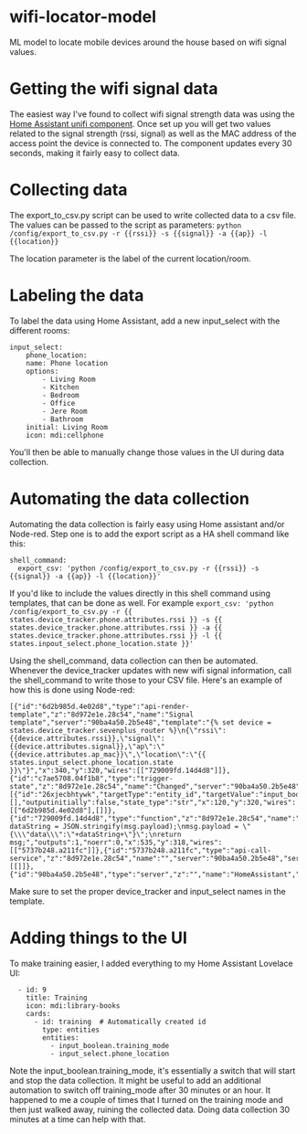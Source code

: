 # wifi-locator-model
ML model to locate mobile devices around the house based on wifi signal values.

# Getting the wifi signal data
The easiest way I've found to collect wifi signal strength data was using the [Home Assistant unifi component](https://github.com/home-assistant/home-assistant/tree/dev/homeassistant/components/unifi). Once set up you will get two values related to the signal strength (rssi, signal) as well as the MAC address of the access point the device is connected to. The component updates every 30 seconds, making it fairly easy to collect data.

# Collecting data
The export_to_csv.py script can be used to write collected data to a csv file. The values can be passed to the script as parameters:
`python /config/export_to_csv.py -r {{rssi}} -s {{signal}} -a {{ap}} -l {{location}}`

The location parameter is the label of the current location/room.

# Labeling the data
To label the data using Home Assistant, add a new input_select with the different rooms:
```
input_select:
    phone_location:
    name: Phone location
    options:
        - Living Room
        - Kitchen
        - Bedroom
        - Office
        - Jere Room
        - Bathroom
    initial: Living Room
    icon: mdi:cellphone
```
You'll then be able to manually change those values in the UI during data collection.

# Automating the data collection
Automating the data collection is fairly easy using Home assistant and/or Node-red. Step one is to add the export script as a HA shell command like this:
```
shell_command:
  export_csv: 'python /config/export_to_csv.py -r {{rssi}} -s {{signal}} -a {{ap}} -l {{location}}'
```

If you'd like to include the values directly in this shell command using templates, that can be done as well. For example `export_csv: 'python /config/export_to_csv.py -r {{ states.device_tracker.phone.attributes.rssi }} -s {{ states.device_tracker.phone.attributes.rssi }} -a {{ states.device_tracker.phone.attributes.rssi }} -l {{ states.inpout_select.phone_location.state }}'`

Using the shell_command, data collection can then be automated. Whenever the device_tracker updates with new wifi signal information, call the shell_command to write those to your CSV file. Here's an example of how this is done using Node-red:

```
[{"id":"6d2b985d.4e02d8","type":"api-render-template","z":"8d972e1e.28c54","name":"Signal template","server":"90ba4a50.2b5e48","template":"{% set device = states.device_tracker.sevenplus_router %}\n{\"rssi\":{{device.attributes.rssi}},\"signal\":{{device.attributes.signal}},\"ap\":\"{{device.attributes.ap_mac}}\",\"location\":\"{{ states.input_select.phone_location.state }}\"}","x":340,"y":320,"wires":[["729009fd.14d4d8"]]},{"id":"c7ae5708.04f1b8","type":"trigger-state","z":"8d972e1e.28c54","name":"Changed","server":"90ba4a50.2b5e48","entityid":"device_tracker.sevenplus_router","entityidfiltertype":"exact","debugenabled":false,"constraints":[{"id":"26xjecbhtywk","targetType":"entity_id","targetValue":"input_boolean.training_mode","propertyType":"current_state","propertyValue":"new_state.state","comparatorType":"is","comparatorValueDatatype":"str","comparatorValue":"on"}],"constraintsmustmatch":"all","outputs":2,"customoutputs":[],"outputinitially":false,"state_type":"str","x":120,"y":320,"wires":[["6d2b985d.4e02d8"],[]]},{"id":"729009fd.14d4d8","type":"function","z":"8d972e1e.28c54","name":"Template","func":"var dataString = JSON.stringify(msg.payload);\nmsg.payload = \"{\\\"data\\\":\"+dataString+\"}\";\nreturn msg;","outputs":1,"noerr":0,"x":535,"y":318,"wires":[["5737b248.a211fc"]]},{"id":"5737b248.a211fc","type":"api-call-service","z":"8d972e1e.28c54","name":"","server":"90ba4a50.2b5e48","service_domain":"shell_command","service":"export_csv","data":"","mergecontext":"","x":810,"y":340,"wires":[[]]},{"id":"90ba4a50.2b5e48","type":"server","z":"","name":"HomeAssistant","legacy":false}]
```

Make sure to set the proper device_tracker and input_select names in the template. 

# Adding things to the UI
To make training easier, I added everything to my Home Assistant Lovelace UI:
```
  - id: 9
    title: Training
    icon: mdi:library-books
    cards:
      - id: training  # Automatically created id
        type: entities
        entities:
          - input_boolean.training_mode
          - input_select.phone_location
```

Note the input_boolean.training_mode, it's essentially a switch that will start and stop the data collection. It might be useful to add an additional automation to switch off training_mode after 30 minutes or an hour. It happened to me a couple of times that I turned on the training mode and then just walked away, ruining the collected data. Doing data collection 30 minutes at a time can help with that.